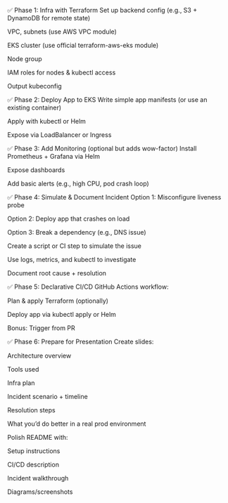 ✅ Phase 1: Infra with Terraform
 Set up backend config (e.g., S3 + DynamoDB for remote state)

 VPC, subnets (use AWS VPC module)

 EKS cluster (use official terraform-aws-eks module)

 Node group

 IAM roles for nodes & kubectl access

 Output kubeconfig

✅ Phase 2: Deploy App to EKS
 Write simple app manifests (or use an existing container)

 Apply with kubectl or Helm

 Expose via LoadBalancer or Ingress

✅ Phase 3: Add Monitoring (optional but adds wow-factor)
 Install Prometheus + Grafana via Helm

 Expose dashboards

 Add basic alerts (e.g., high CPU, pod crash loop)

✅ Phase 4: Simulate & Document Incident
 Option 1: Misconfigure liveness probe

 Option 2: Deploy app that crashes on load

 Option 3: Break a dependency (e.g., DNS issue)

 Create a script or CI step to simulate the issue

 Use logs, metrics, and kubectl to investigate

 Document root cause + resolution

✅ Phase 5: Declarative CI/CD
 GitHub Actions workflow:

Plan & apply Terraform (optionally)

Deploy app via kubectl apply or Helm

Bonus: Trigger from PR

✅ Phase 6: Prepare for Presentation
 Create slides:

Architecture overview

Tools used

Infra plan

Incident scenario + timeline

Resolution steps

What you’d do better in a real prod environment

 Polish README with:

Setup instructions

CI/CD description

Incident walkthrough

Diagrams/screenshots